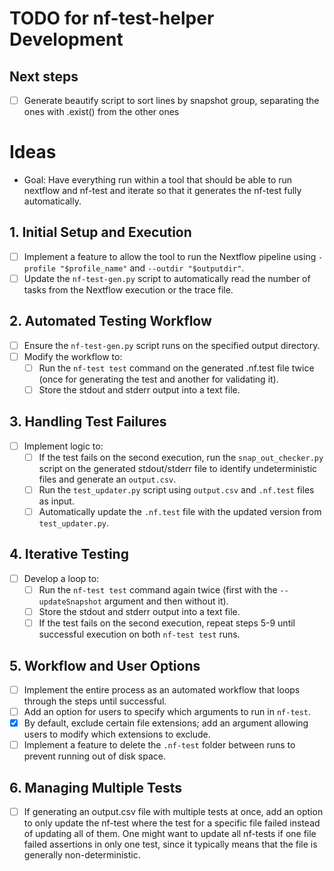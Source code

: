 
# TODO for nf-test-helper Development

## Next steps
- [ ] Generate beautify script to sort lines by snapshot group, separating the ones with .exist() from the other ones

# Ideas
- Goal: Have everything run within a tool that should be able to run nextflow and nf-test and iterate so that it generates the nf-test fully automatically.

## 1. Initial Setup and Execution
- [ ] Implement a feature to allow the tool to run the Nextflow pipeline using `-profile "$profile_name"` and `--outdir "$outputdir"`.
- [ ] Update the `nf-test-gen.py` script to automatically read the number of tasks from the Nextflow execution or the trace file.

## 2. Automated Testing Workflow
- [ ] Ensure the `nf-test-gen.py` script runs on the specified output directory.
- [ ] Modify the workflow to:
  - [ ] Run the `nf-test test` command on the generated .nf.test file twice (once for generating the test and another for validating it).
  - [ ] Store the stdout and stderr output into a text file.

## 3. Handling Test Failures
- [ ] Implement logic to:
  - [ ] If the test fails on the second execution, run the `snap_out_checker.py` script on the generated stdout/stderr file to identify undeterministic files and generate an `output.csv`.
  - [ ] Run the `test_updater.py` script using `output.csv` and `.nf.test` files as input.
  - [ ] Automatically update the `.nf.test` file with the updated version from `test_updater.py`.

## 4. Iterative Testing
- [ ] Develop a loop to:
  - [ ] Run the `nf-test test` command again twice (first with the `--updateSnapshot` argument and then without it).
  - [ ] Store the stdout and stderr output into a text file.
  - [ ] If the test fails on the second execution, repeat steps 5-9 until successful execution on both `nf-test test` runs.

## 5. Workflow and User Options
- [ ] Implement the entire process as an automated workflow that loops through the steps until successful.
- [ ] Add an option for users to specify which arguments to run in `nf-test`.
- [X] By default, exclude certain file extensions; add an argument allowing users to modify which extensions to exclude.
- [ ] Implement a feature to delete the `.nf-test` folder between runs to prevent running out of disk space.

## 6. Managing Multiple Tests
- [ ] If generating an output.csv file with multiple tests at once, add an option to only update the nf-test where the test for a specific file failed instead of updating all of them. One might want to update all nf-tests if one file failed assertions in only one test, since it typically means that the file is generally non-deterministic. 
